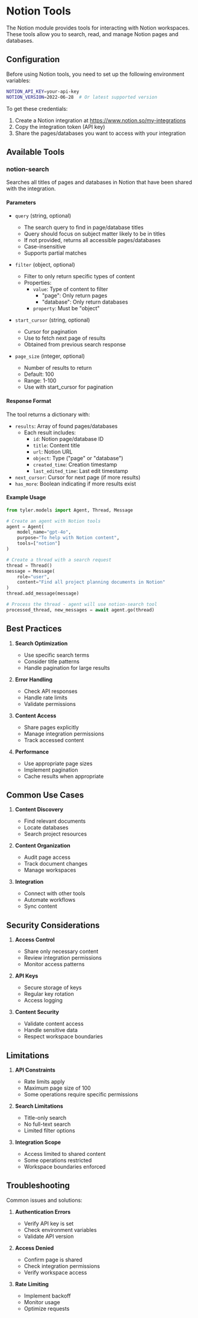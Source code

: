 # Notion Tools

The Notion module provides tools for interacting with Notion workspaces. These tools allow you to search, read, and manage Notion pages and databases.

## Configuration

Before using Notion tools, you need to set up the following environment variables:

```bash
NOTION_API_KEY=your-api-key
NOTION_VERSION=2022-06-28  # Or latest supported version
```

To get these credentials:
1. Create a Notion integration at https://www.notion.so/my-integrations
2. Copy the integration token (API key)
3. Share the pages/databases you want to access with your integration

## Available Tools

### notion-search

Searches all titles of pages and databases in Notion that have been shared with the integration.

#### Parameters

- `query` (string, optional)
  - The search query to find in page/database titles
  - Query should focus on subject matter likely to be in titles
  - If not provided, returns all accessible pages/databases
  - Case-insensitive
  - Supports partial matches

- `filter` (object, optional)
  - Filter to only return specific types of content
  - Properties:
    - `value`: Type of content to filter
      - "page": Only return pages
      - "database": Only return databases
    - `property`: Must be "object"

- `start_cursor` (string, optional)
  - Cursor for pagination
  - Use to fetch next page of results
  - Obtained from previous search response

- `page_size` (integer, optional)
  - Number of results to return
  - Default: 100
  - Range: 1-100
  - Use with start_cursor for pagination

#### Response Format

The tool returns a dictionary with:
- `results`: Array of found pages/databases
  - Each result includes:
    - `id`: Notion page/database ID
    - `title`: Content title
    - `url`: Notion URL
    - `object`: Type ("page" or "database")
    - `created_time`: Creation timestamp
    - `last_edited_time`: Last edit timestamp
- `next_cursor`: Cursor for next page (if more results)
- `has_more`: Boolean indicating if more results exist

#### Example Usage

```python
from tyler.models import Agent, Thread, Message

# Create an agent with Notion tools
agent = Agent(
    model_name="gpt-4o",
    purpose="To help with Notion content",
    tools=["notion"]
)

# Create a thread with a search request
thread = Thread()
message = Message(
    role="user",
    content="Find all project planning documents in Notion"
)
thread.add_message(message)

# Process the thread - agent will use notion-search tool
processed_thread, new_messages = await agent.go(thread)
```

## Best Practices

1. **Search Optimization**
   - Use specific search terms
   - Consider title patterns
   - Handle pagination for large results

2. **Error Handling**
   - Check API responses
   - Handle rate limits
   - Validate permissions

3. **Content Access**
   - Share pages explicitly
   - Manage integration permissions
   - Track accessed content

4. **Performance**
   - Use appropriate page sizes
   - Implement pagination
   - Cache results when appropriate

## Common Use Cases

1. **Content Discovery**
   - Find relevant documents
   - Locate databases
   - Search project resources

2. **Content Organization**
   - Audit page access
   - Track document changes
   - Manage workspaces

3. **Integration**
   - Connect with other tools
   - Automate workflows
   - Sync content

## Security Considerations

1. **Access Control**
   - Share only necessary content
   - Review integration permissions
   - Monitor access patterns

2. **API Keys**
   - Secure storage of keys
   - Regular key rotation
   - Access logging

3. **Content Security**
   - Validate content access
   - Handle sensitive data
   - Respect workspace boundaries

## Limitations

1. **API Constraints**
   - Rate limits apply
   - Maximum page size of 100
   - Some operations require specific permissions

2. **Search Limitations**
   - Title-only search
   - No full-text search
   - Limited filter options

3. **Integration Scope**
   - Access limited to shared content
   - Some operations restricted
   - Workspace boundaries enforced

## Troubleshooting

Common issues and solutions:

1. **Authentication Errors**
   - Verify API key is set
   - Check environment variables
   - Validate API version

2. **Access Denied**
   - Confirm page is shared
   - Check integration permissions
   - Verify workspace access

3. **Rate Limiting**
   - Implement backoff
   - Monitor usage
   - Optimize requests 